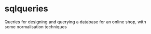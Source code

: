 # sqlqueries
Queries for designing and querying a database for an online shop, with some normalisation techniques 
